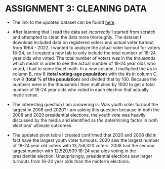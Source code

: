 # ASSIGNMENT 3: CLEANING DATA 

* The link to the updated dataset can be found [here](https://github.com/meaghandowney/datajournalism-fall23/commit/bcf43048abb4a251d840dbe56f1b4a36864d1715).

* After learning that I read the data set *incorrectly* I started from scratch and attempted to clean the data more thoroughly. The dataset I download included data on registered voters and actual voter turnout from 1964 - 2022. I wanted to analyze the actual voter turnout for voters 18-24, so I created a new tab to only include the total number of 18-24 year olds who voted. The total number of voters was in the *thousands* which meant in order to see the actual number of 18-24 year olds who voted, I had to some Excel math. In a new column, I multiplied the #s in column B, row 8 (**total voting-age population**) with the #s in column C, row 8 (**total % of the population**) and divided that by 100. Because the numbers were in the thousands I then multiplied by 1000 to get a total number of 18-24 year olds who voted in each election that actually made sense. 

* The interesting question I am answering is: Was youth voter turnout the largest in 2008 and 2020? I am asking this question because in both the 2008 and 2020 presidential elections, the youth vote was heavily discussed by the media and identified as *the* determining factor in both elections' ultimate outcomes.

* The updated pivot table I created confirmed that 2020 and 2008 did in fact have the largest youth voter turnouts. 2020 saw the largest number of 18-24 year old voters with 13,756,320 voters. 2008 had the second largest number with 12,520,509 18-24 year olds voting in the presidential election. Unsuprisingly, presidential elections saw larger turnouts from 18-24 year olds than the midterm elections. 
